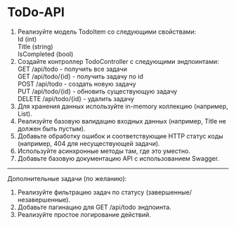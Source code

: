 # ToDo-API
1) Реализуйте модель TodoItem со следующими свойствами: <br />
  Id (int)<br />
  Title (string)<br />
  IsCompleted (bool)<br />
2) Создайте контроллер TodoController с следующими эндпоинтами:<br />
  GET /api/todo - получить все задачи<br />
  GET /api/todo/{id} - получить задачу по id<br />
  POST /api/todo - создать новую задачу<br />
  PUT /api/todo/{id} - обновить существующую задачу<br />
  DELETE /api/todo/{id} - удалить задачу<br />
3) Для хранения данных используйте in-memory коллекцию (например, List).
4) Реализуйте базовую валидацию входных данных (например, Title не должен быть пустым).
5) Добавьте обработку ошибок и соответствующие HTTP статус коды (например, 404 для несуществующей задачи).
6) Используйте асинхронные методы там, где это уместно.
7) Добавьте базовую документацию API с использованием Swagger.
___________________________________________________________________________________________________________
Дополнительные задачи (по желанию):
1) Реализуйте фильтрацию задач по статусу (завершенные/незавершенные).
2) Добавьте пагинацию для GET /api/todo эндпоинта.
3) Реализуйте простое логирование действий.
